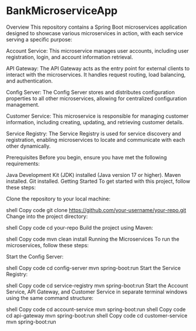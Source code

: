 # BankMicroserviceApp
Overview
This repository contains a Spring Boot microservices application designed to showcase various microservices in action, with each service serving a specific purpose:

Account Service: This microservice manages user accounts, including user registration, login, and account information retrieval.

API Gateway: The API Gateway acts as the entry point for external clients to interact with the microservices. It handles request routing, load balancing, and authentication.

Config Server: The Config Server stores and distributes configuration properties to all other microservices, allowing for centralized configuration management.

Customer Service: This microservice is responsible for managing customer information, including creating, updating, and retrieving customer details.

Service Registry: The Service Registry is used for service discovery and registration, enabling microservices to locate and communicate with each other dynamically.

Prerequisites
Before you begin, ensure you have met the following requirements:

Java Development Kit (JDK) installed (Java version 17 or higher).
Maven installed.
Git installed.
Getting Started
To get started with this project, follow these steps:

Clone the repository to your local machine:

shell
Copy code
git clone https://github.com/your-username/your-repo.git
Change into the project directory:

shell
Copy code
cd your-repo
Build the project using Maven:

shell
Copy code
mvn clean install
Running the Microservices
To run the microservices, follow these steps:

Start the Config Server:

shell
Copy code
cd config-server
mvn spring-boot:run
Start the Service Registry:

shell
Copy code
cd service-registry
mvn spring-boot:run
Start the Account Service, API Gateway, and Customer Service in separate terminal windows using the same command structure:

shell
Copy code
cd account-service
mvn spring-boot:run
shell
Copy code
cd api-gateway
mvn spring-boot:run
shell
Copy code
cd customer-service
mvn spring-boot:run
